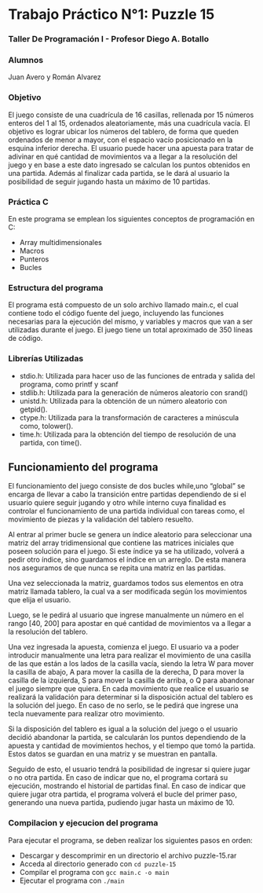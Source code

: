 # Trabajo Práctico N°1: Puzzle 15

### Taller De Programación I - Profesor Diego A. Botallo

### Alumnos

Juan Avero y Román Alvarez

### Objetivo

El juego consiste de una cuadrícula de 16 casillas, rellenada por 15 números enteros del 1 al 15, ordenados aleatoriamente, más una cuadrícula vacía.
El objetivo es lograr ubicar los números del tablero, de forma que queden ordenados de menor a mayor, con el espacio vacío posicionado en la esquina inferior derecha.
El usuario puede hacer una apuesta para tratar de adivinar en qué cantidad de movimientos va a llegar a la resolución del juego y en base a este dato ingresado se calculan los puntos obtenidos en una partida. Además al finalizar cada partida, se le dará al usuario la posibilidad de seguir jugando hasta un máximo de 10 partidas.

### Práctica C

En este programa se emplean los siguientes conceptos de programación en C:

- Array multidimensionales
- Macros
- Punteros
- Bucles

### Estructura del programa

El programa está compuesto de un solo archivo llamado main.c, el cual contiene todo el código fuente del juego, incluyendo las funciones necesarias para la ejecución del mismo, y variables y macros que van a ser utilizadas durante el juego.
El juego tiene un total aproximado de 350 líneas de código.

### Librerías Utilizadas

- stdio.h: Utilizada para hacer uso de las funciones de entrada y salida del programa, como printf y scanf
- stdlib.h: Utilizada para la generación de números aleatorio con srand()
- unistd.h: Utilizada para la obtención de un número aleatorio con getpid().
- ctype.h: Utilizada para la transformación de caracteres a minúscula como, tolower().
- time.h: Utilizada para la obtención del tiempo de resolución de una partida, con time().

## Funcionamiento del programa

El funcionamiento del juego consiste de dos bucles while,uno “global” se encarga de llevar a cabo la transición entre partidas dependiendo de si el usuario quiere seguir jugando y otro while interno cuya finalidad es controlar el funcionamiento de una partida individual con tareas como, el movimiento de piezas y la validación del tablero resuelto.

Al entrar al primer bucle se genera un índice aleatorio para seleccionar una matriz del array tridimensional que contiene las matrices iniciales que poseen solución para el juego. Si este índice ya se ha utilizado, volverá a pedir otro índice, sino guardamos el índice en un arreglo. De esta manera nos aseguramos de que nunca se repita una matriz en las partidas.

Una vez seleccionada la matriz, guardamos todos sus elementos en otra matriz llamada tablero, la cual va a ser modificada según los movimientos que elija el usuario.

Luego, se le pedirá al usuario que ingrese manualmente un número en el rango [40, 200] para apostar en qué cantidad de movimientos va a llegar a la resolución del tablero.

Una vez ingresada la apuesta, comienza el juego. El usuario va a poder introducir manualmente una letra para realizar el movimiento de una casilla de las que están a los lados de la casilla vacía, siendo la letra W para mover la casilla de abajo, A para mover la casilla de la derecha, D para mover la casilla de la izquierda, S para mover la casilla de arriba, o Q para abandonar el juego siempre que quiera.
En cada movimiento que realice el usuario se realizará la validación para determinar si la disposición actual del tablero es la solución del juego. En caso de no serlo, se le pedirá que ingrese una tecla nuevamente para realizar otro movimiento.

Si la disposición del tablero es igual a la solución del juego o el usuario decidió abandonar la partida, se calcularán los puntos dependiendo de la apuesta y cantidad de movimientos hechos, y el tiempo que tomó la partida. Estos datos se guardan en una matriz y se muestran en pantalla.

Seguido de esto, el usuario tendrá la posibilidad de ingresar si quiere jugar o no otra partida. En caso de indicar que no, el programa cortará su ejecución, mostrando el historial de partidas final.
En caso de indicar que quiere jugar otra partida, el programa volverá el bucle del primer paso, generando una nueva partida, pudiendo jugar hasta un máximo de 10.

### Compilacion y ejecucion del programa

Para ejecutar el programa, se deben realizar los siguientes pasos en orden:

- Descargar y descomprimir en un directorio el archivo puzzle-15.rar
- Acceda al directorio generado con `cd puzzle-15`
- Compilar el programa con `gcc main.c -o main`
- Ejecutar el programa con `./main`
